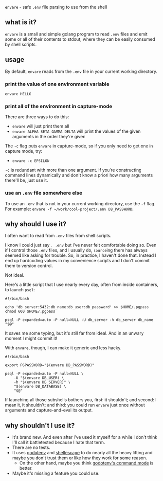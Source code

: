 `envare` - safe `.env` file parsing to use from the shell

## what is it?

`envare` is a small and simple golang program to read `.env` files and emit
some or all of their contents to stdout, where they can be easily consumed by
shell scripts.

## usage

By default, `envare` reads from the `.env` file in your current working
directory.

### print the value of one environment variable

`envare HELLO`

### print all of the environment in capture-mode

There are three ways to do this:

- `envare` will just print them all
- `envare ALPHA BETA GAMMA DELTA` will print the values of the given arguments
  in the order they're given

The `-c` flag puts `envare` in capture-mode, so if you only need to get one in
capture mode, try:

- `envare -c EPSILON`

`-c` is redundant with more than one argument.  If you're constructing command
lines dynamically and don't know a priori how many arguments there'll be, just
use it.

### use an `.env` file somewhere else

To use an `.env` that is not in your current working directory, use the `-f`
flag.  For example: `envare -f ~/work/cool-project/.env DB_PASSWORD`.

## why should I use it?

I often want to read from `.env` files from shell scripts.

I know I could just say `. .env` but I've never felt comfortable doing so.
Even if I control those `.env` files, and I usually do, `source`ing them has
always seemed like asking for trouble.  So, in practice, I haven't done that.
Instead I end up hardcoding values in my convenience scripts and I don't
commit them to version control.

Not ideal.

Here's a little script that I use nearly every day, often from inside
containers, to launch `psql`:

```shell
#!/bin/bash

echo 'db_server:5432:db_name:db_user:db_password' >> $HOME/.pgpass
chmod 600 $HOME/.pgpass

psql -P expanded=auto -P null=NULL -U db_server -h db_server db_name "$@"
```

It saves me some typing, but it's still far from ideal.  And in an unwary
moment I might commit it!

With `envare`, though, I can make it generic and less hacky.

```shell
#!/bin/bash

export PGPASSWORD="$(envare DB_PASSWORD)"

psql -P expanded=auto -P null=NULL \
    -U "$(envare DB_USER) \
    -h "$(envare DB_SERVER)" \
    "$(envare DB_DATABASE) \
    "$@"
```

If launching all those subshells bothers you, first: it shouldn't; and second:
I mean it, it shouldn't; and third: you could run `envare` just once without
arguments and capture-and-eval its output.


## why shouldn't I use it?

- It's brand new.  And even after I've used it myself for a while I don't
  think I'll call it battletested because I hate that term.
- There are no tests.
- It uses [godotenv](https://github.com/joho/godotenv) and
  [shellescape](https://github.com/alessio/shellescape) to do nearly all the
  heavy lifting and maybe you don't trust them or like how they work for some
  reason.
  - On the other hand, maybe you think [godotenv's command
    mode](https://github.com/joho/godotenv#command-mode) is better.
- Maybe it's missing a feature you could use.

